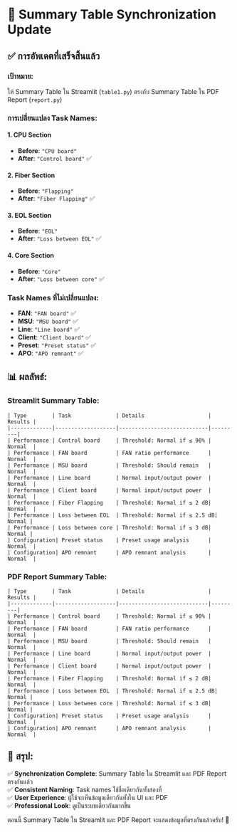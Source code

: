 # 🎯 **Summary Table Synchronization Update**

## ✅ **การอัพเดตที่เสร็จสิ้นแล้ว**

### **เป้าหมาย:**
ให้ Summary Table ใน Streamlit (`table1.py`) ตรงกับ Summary Table ใน PDF Report (`report.py`)

### **การเปลี่ยนแปลง Task Names:**

#### **1. CPU Section**
- **Before**: `"CPU board"`
- **After**: `"Control board"` ✅

#### **2. Fiber Section**  
- **Before**: `"Flapping"`
- **After**: `"Fiber Flapping"` ✅

#### **3. EOL Section**
- **Before**: `"EOL"`
- **After**: `"Loss between EOL"` ✅

#### **4. Core Section**
- **Before**: `"Core"`
- **After**: `"Loss between core"` ✅

### **Task Names ที่ไม่เปลี่ยนแปลง:**
- **FAN**: `"FAN board"` ✅
- **MSU**: `"MSU board"` ✅
- **Line**: `"Line board"` ✅
- **Client**: `"Client board"` ✅
- **Preset**: `"Preset status"` ✅
- **APO**: `"APO remnant"` ✅

## 📊 **ผลลัพธ์:**

### **Streamlit Summary Table:**
```
| Type        | Task              | Details                    | Results |
|-------------|-------------------|----------------------------|---------|
| Performance | Control board     | Threshold: Normal if ≤ 90% | Normal  |
| Performance | FAN board         | FAN ratio performance      | Normal  |
| Performance | MSU board         | Threshold: Should remain   | Normal  |
| Performance | Line board        | Normal input/output power  | Normal  |
| Performance | Client board      | Normal input/output power  | Normal  |
| Performance | Fiber Flapping    | Threshold: Normal if ≤ 2 dB| Normal  |
| Performance | Loss between EOL  | Threshold: Normal if ≤ 2.5 dB| Normal |
| Performance | Loss between core | Threshold: Normal if ≤ 3 dB| Normal |
| Configuration| Preset status    | Preset usage analysis      | Normal  |
| Configuration| APO remnant      | APO remnant analysis       | Normal  |
```

### **PDF Report Summary Table:**
```
| Type        | Task              | Details                    | Results |
|-------------|-------------------|----------------------------|---------|
| Performance | Control board     | Threshold: Normal if ≤ 90% | Normal  |
| Performance | FAN board         | FAN ratio performance      | Normal  |
| Performance | MSU board         | Threshold: Should remain   | Normal  |
| Performance | Line board        | Normal input/output power  | Normal  |
| Performance | Client board      | Normal input/output power  | Normal  |
| Performance | Fiber Flapping    | Threshold: Normal if ≤ 2 dB| Normal  |
| Performance | Loss between EOL  | Threshold: Normal if ≤ 2.5 dB| Normal |
| Performance | Loss between core | Threshold: Normal if ≤ 3 dB| Normal |
| Configuration| Preset status    | Preset usage analysis      | Normal  |
| Configuration| APO remnant      | APO remnant analysis       | Normal  |
```

## 🎉 **สรุป:**

✅ **Synchronization Complete**: Summary Table ใน Streamlit และ PDF Report ตรงกันแล้ว  
✅ **Consistent Naming**: Task names ใช้ชื่อเดียวกันทั้งสองที่  
✅ **User Experience**: ผู้ใช้จะเห็นข้อมูลเดียวกันทั้งใน UI และ PDF  
✅ **Professional Look**: ดูเป็นระบบเดียวกันมากขึ้น  

ตอนนี้ Summary Table ใน Streamlit และ PDF Report จะแสดงข้อมูลที่ตรงกันแล้วครับ! 🚀
